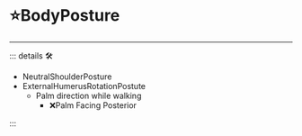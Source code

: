 # ⭐<labor>BodyPosture</motor>

---

<!-- =================================================== -->
<!-- =================================================== -->
<!-- =================================================== -->
<!-- =================================================== -->
<!-- =================================================== -->
::: details 🛠

- NeutralShoulderPosture
- ExternalHumerusRotationPostute
    - Palm direction while walking
        - ❌<error>Palm Facing Posterior</error>

:::

